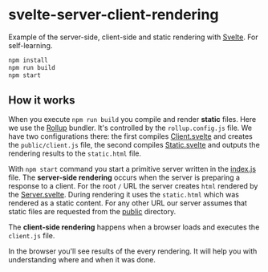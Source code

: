 # svelte-server-client-rendering
Example of the server-side, client-side and static rendering with
[Svelte](https://svelte.dev/). For self-learning.
 
```javascript
npm install
npm run build
npm start
```

## How it works

When you execute `npm run build` you compile and render **static** files. Here
we use the [Rollup](https://rollupjs.org) bundler. It's controlled by the 
`rollup.config.js` file. We have two configurations there: the first compiles 
[Client.svelte](Client.svelte) and creates the `public/client.js` file, the second compiles
[Static.svelte](Static.svelte) and outputs the rendering results to the `static.html` file.

With `npm start` command you start a primitive server written in the [index.js](index.js) file.
The **server-side rendering** occurs when the server is preparing a response to a client.
For the root `/` URL the server creates `html` rendered by the [Server.svelte](Server.svelte). During rendering  it uses the `static.html` which was rendered as a static content. 
For any other URL our server assumes that static files are requested from the [public](public) directory.

The **client-side rendering** happens when a browser loads and executes the `client.js` file.

In the browser you'll see results of the every rendering. It will help you with
understanding where and when it was done.

